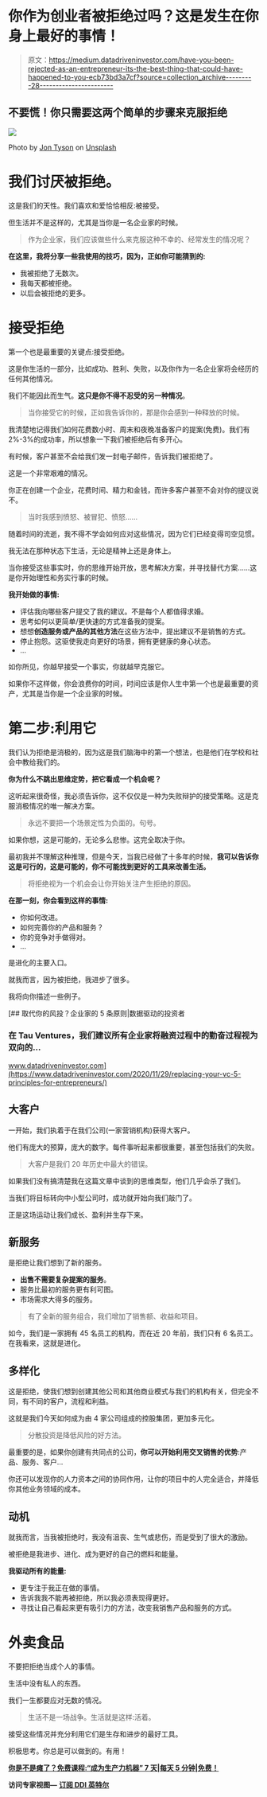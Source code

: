 # 你作为创业者被拒绝过吗？这是发生在你身上最好的事情！

> 原文：<https://medium.datadriveninvestor.com/have-you-been-rejected-as-an-entrepreneur-its-the-best-thing-that-could-have-happened-to-you-ecb73bd3a7cf?source=collection_archive---------28----------------------->

## 不要慌！你只需要这两个简单的步骤来克服拒绝

![](img/d8494af908b13f1d6bc2e29159c10148.png)

Photo by [Jon Tyson](https://unsplash.com/@jontyson?utm_source=unsplash&utm_medium=referral&utm_content=creditCopyText) on [Unsplash](https://unsplash.com/s/photos/no?utm_source=unsplash&utm_medium=referral&utm_content=creditCopyText)

# 我们讨厌被拒绝。

这是我们的天性。我们喜欢和爱恰恰相反:被接受。

但生活并不是这样的，尤其是当你是一名企业家的时候。

> 作为企业家，我们应该做些什么来克服这种不幸的、经常发生的情况呢？

**在这里，我将分享一些我使用的技巧，因为，正如你可能猜到的:**

*   我被拒绝了无数次。
*   我每天都被拒绝。
*   以后会被拒绝的更多。

# 接受拒绝

第一个也是最重要的关键点:接受拒绝。

这是你生活的一部分，比如成功、胜利、失败，以及你作为一名企业家将会经历的任何其他情况。

我们不能因此而生气。**这只是你不得不忍受的另一种情况**。

> 当你接受它的时候，正如我告诉你的，那是你会感到一种释放的时候。

我清楚地记得我们如何花费数小时、周末和夜晚准备客户的提案(免费)。我们有 2%-3%的成功率，所以想象一下我们被拒绝后有多开心。

有时候，客户甚至不会给我们发一封电子邮件，告诉我们被拒绝了。

这是一个非常艰难的情况。

你正在创建一个企业，花费时间、精力和金钱，而许多客户甚至不会对你的提议说不。

> 当时我感到愤怒、被冒犯、愤怒……

随着时间的流逝，我不得不学会如何应对这些情况，因为它们已经变得司空见惯。

我无法在那种状态下生活，无论是精神上还是身体上。

当你接受这些事实时，你的思维开始开放，思考解决方案，并寻找替代方案……这是你开始理性和务实行事的时候。

**我开始做的事情:**

*   评估我向哪些客户提交了我的建议。不是每个人都值得求婚。
*   思考如何以更简单/更快速的方式准备我的提案。
*   想想**创造服务或产品的其他方法**在这些方法中，提出建议不是销售的方式。
*   停止抱怨。这驱使我走向更好的场景，拥有更健康的身心状态。
*   …

如你所见，你越早接受一个事实，你就越早克服它。

如果你不这样做，你会浪费你的时间，时间应该是你人生中第一个也是最重要的资产，尤其是当你是一个企业家的时候。

# 第二步:利用它

我们认为拒绝是消极的，因为这是我们脑海中的第一个想法，也是他们在学校和社会中教给我们的。

**你为什么不跳出思维定势，把它看成一个机会呢？**

这听起来很奇怪，我必须告诉你，这不仅仅是一种为失败辩护的接受策略。这是克服消极情况的唯一解决方案。

> 永远不要把一个场景定性为负面的。句号。

如果你想，这是可能的，无论多么悲惨。这完全取决于你。

最初我并不理解这种推理，但是今天，当我已经做了十多年的时候，**我可以告诉你这是可行的，这是可能的，你不可能找到更好的工具来改善生活。**

> 将拒绝视为一个机会会让你开始关注产生拒绝的原因。

**在那一刻，你会看到这样的事情:**

*   你如何改进。
*   如何完善你的产品和服务？
*   你的竞争对手做得对。
*   …

是进化的主要入口。

就我而言，因为被拒绝，我进步了很多。

我将向你描述一些例子。

[](https://www.datadriveninvestor.com/2020/11/29/replacing-your-vc-5-principles-for-entrepreneurs/) [## 取代你的风投？企业家的 5 条原则|数据驱动的投资者

### 在 Tau Ventures，我们建议所有企业家将融资过程中的勤奋过程视为双向的…

www.datadriveninvestor.com](https://www.datadriveninvestor.com/2020/11/29/replacing-your-vc-5-principles-for-entrepreneurs/) 

## 大客户

一开始，我们执着于在我们公司(一家营销机构)获得大客户。

他们有庞大的预算，庞大的数字。每件事听起来都很重要，甚至包括我们的失败。

> 大客户是我们 20 年历史中最大的错误。

如果我们没有搞清楚我在这篇文章中谈到的思维类型，他们几乎会杀了我们。

当我们将目标转向中小型公司时，成功就开始向我们敲门了。

正是这场运动让我们成长、盈利并生存下来。

## 新服务

是拒绝让我们想到了新的服务。

*   **出售不需要复杂提案的服务**。
*   服务比最初的服务更有利可图。
*   市场需求大得多的服务。

> 有了全新的服务组合，我们增加了销售额、收益和项目。

如今，我们是一家拥有 45 名员工的机构，而在近 20 年前，我们只有 6 名员工。在我看来，这就是进化。

## 多样化

这是拒绝，使我们想到创建其他公司和其他商业模式与我们的机构有关，但完全不同，有不同的客户，流程和利益。

这就是我们今天如何成为由 4 家公司组成的控股集团，更加多元化。

> 分散投资是降低风险的好方法。

最重要的是，如果你创建有共同点的公司，**你可以开始利用交叉销售的优势**:产品、服务、客户…

你还可以发现你的人力资本之间的协同作用，让你的项目中的人完全适合，并降低你其他业务领域的成本。

## **动机**

就我而言，当我被拒绝时，我没有沮丧、生气或悲伤，而是受到了很大的激励。

被拒绝是我进步、进化、成为更好的自己的燃料和能量。

**我驱动所有的能量:**

*   更专注于我正在做的事情。
*   告诉我我不能再被拒绝，所以我必须表现得更好。
*   寻找让自己看起来更有吸引力的方法，改变我销售产品和服务的方式。

# 外卖食品

不要把拒绝当成个人的事情。

生活中没有私人的东西。

我们一生都要应对无数的情况。

> 生活不是一场战争。生活就是这样:活着。

接受这些情况并充分利用它们是生存和进步的最好工具。

积极思考。你总是可以做到的。有用！

[**你是不是瘫了？免费课程:“成为生产力机器”
7 天|每天 5 分钟|免费！**](https://www.worrybehappy.com/en/en-free-email-course-productivity-machine/)

**访问专家视图—** [**订阅 DDI 英特尔**](https://datadriveninvestor.com/ddi-intel)